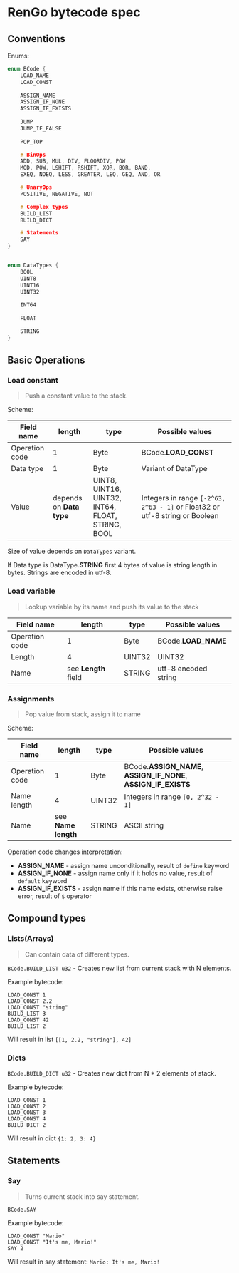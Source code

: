 # RenGo bytecode spec

## Conventions

Enums:

```c
enum BCode {
    LOAD_NAME
    LOAD_CONST
    
    ASSIGN_NAME
    ASSIGN_IF_NONE
    ASSIGN_IF_EXISTS
    
    JUMP
    JUMP_IF_FALSE
    
    POP_TOP

    # BinOps
    ADD, SUB, MUL, DIV, FLOORDIV, POW
    MOD, POW, LSHIFT, RSHIFT, XOR, BOR, BAND,
    EXEQ, NOEQ, LESS, GREATER, LEQ, GEQ, AND, OR

    # UnaryOps
    POSITIVE, NEGATIVE, NOT

    # Complex types
    BUILD_LIST
    BUILD_DICT

    # Statements
    SAY
}


enum DataTypes {
    BOOL
    UINT8
    UINT16
    UINT32
    
    INT64
    
    FLOAT

    STRING
}
```

## Basic Operations

### Load constant

>  Push a constant value to the stack.

Scheme:

| Field name     | length                   | type                                              | Possible values                                              |
| -------------- | ------------------------ | ------------------------------------------------- | ------------------------------------------------------------ |
| Operation code | 1                        | Byte                                              | BCode.__LOAD_CONST__                                         |
| Data type      | 1                        | Byte                                              | Variant of DataType                                          |
| Value          | depends on __Data type__ | UINT8, UINT16, UINT32, INT64, FLOAT, STRING, BOOL | Integers in range `[-2^63, 2^63 - 1]` or Float32 or utf-8 string or Boolean |

Size of value depends on `DataTypes` variant.

If Data type is DataType.__STRING__ first 4 bytes of value is string length in bytes. Strings are encoded in utf-8.

### Load variable

> Lookup variable by its name and push its value to the stack

| Field name     | length               | type   | Possible values      |
| -------------- | -------------------- | ------ | -------------------- |
| Operation code | 1                    | Byte   | BCode.__LOAD_NAME__  |
| Length         | 4                    | UINT32 | UINT32               |
| Name           | see __Length__ field | STRING | utf-8 encoded string |

### Assignments

> Pop value from stack, assign it to name

Scheme:

| Field name     | length              | type   | Possible values                                              |
| -------------- | ------------------- | ------ | ------------------------------------------------------------ |
| Operation code | 1                   | Byte   | BCode.__ASSIGN_NAME__, __ASSIGN_IF_NONE__, __ASSIGN_IF_EXISTS__ |
| Name length    | 4                   | UINT32 | Integers in range `[0, 2^32 - 1]`                            |
| Name           | see __Name length__ | STRING | ASCII string                                                 |

Operation code changes interpretation:

- __ASSIGN_NAME__ - assign name unconditionally, result of `define` keyword
- __ASSIGN_IF_NONE__ - assign name only if it holds no value, result of `default` keyword
- __ASSIGN_IF_EXISTS__ - assign name if this name exists, otherwise raise error, result of `$` operator

## Compound types

### Lists(Arrays)

> Can contain data of different types.

`BCode.BUILD_LIST u32` - Creates new list from current stack with N elements.

Example bytecode:

```
LOAD_CONST 1
LOAD_CONST 2.2
LOAD_CONST "string"
BUILD_LIST 3
LOAD_CONST 42
BUILD_LIST 2
```

Will result in list `[[1, 2.2, "string"], 42]`

### Dicts

`BCode.BUILD_DICT u32` - Creates new dict from N * 2 elements of stack.

Example bytecode:

```
LOAD_CONST 1
LOAD_CONST 2
LOAD_CONST 3
LOAD_CONST 4
BUILD_DICT 2
```

Will result in dict `{1: 2, 3: 4}`

## Statements

### Say

> Turns current stack into say statement.

`BCode.SAY`

Example bytecode:

```
LOAD_CONST "Mario"
LOAD_CONST "It's me, Mario!"
SAY 2
```

Will result in say statement: `Mario: It's me, Mario!`